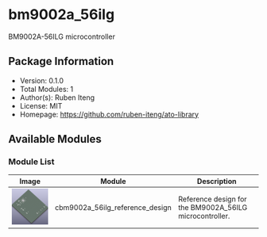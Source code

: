 # bm9002a_56ilg

BM9002A-56ILG microcontroller

## Package Information

- Version: 0.1.0
- Total Modules: 1
- Author(s): Ruben Iteng
- License: MIT
- Homepage: https://github.com/ruben-iteng/ato-library

## Available Modules

### Module List

| Image | Module | Description |
|-------|--------|-------------|
|<img src="assets/cbm9002a_56ilg_reference_design.png" alt="cbm9002a_56ilg_reference_design" width="250"/>| cbm9002a_56ilg_reference_design | Reference design for the BM9002A_56ILG microcontroller. |
